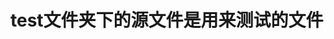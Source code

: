 <!--
 * @Author: lee-shun
 * @Email: 2015097272@qq.com
 * @Date: 2020-02-06 17:28:05
 * @Organization: BIT-CGNC, fixed_wing_group
 * @Description:  
 -->
# test文件夹下的源文件是用来测试的文件